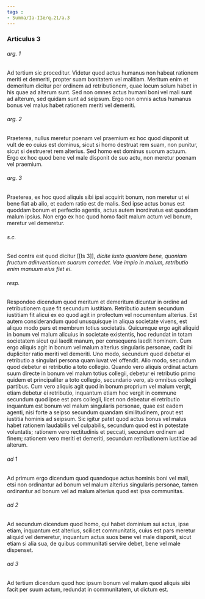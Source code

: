 ```yaml
---
tags : 
- Summa/Ia-IIæ/q.21/a.3
---
```


### Articulus 3

###### arg. 1
Ad tertium sic proceditur. Videtur quod actus humanus non habeat rationem meriti et demeriti, propter suam bonitatem vel malitiam. Meritum enim et demeritum dicitur per ordinem ad retributionem, quae locum solum habet in his quae ad alterum sunt. Sed non omnes actus humani boni vel mali sunt ad alterum, sed quidam sunt ad seipsum. Ergo non omnis actus humanus bonus vel malus habet rationem meriti vel demeriti.

###### arg. 2
Praeterea, nullus meretur poenam vel praemium ex hoc quod disponit ut vult de eo cuius est dominus, sicut si homo destruat rem suam, non punitur, sicut si destrueret rem alterius. Sed homo est dominus suorum actuum. Ergo ex hoc quod bene vel male disponit de suo actu, non meretur poenam vel praemium.

###### arg. 3
Praeterea, ex hoc quod aliquis sibi ipsi acquirit bonum, non meretur ut ei bene fiat ab alio, et eadem ratio est de malis. Sed ipse actus bonus est quoddam bonum et perfectio agentis, actus autem inordinatus est quoddam malum ipsius. Non ergo ex hoc quod homo facit malum actum vel bonum, meretur vel demeretur.

###### s.c.
Sed contra est quod dicitur [[Is 3]], *dicite iusto quoniam bene, quoniam fructum adinventionum suarum comedet. Vae impio in malum, retributio enim manuum eius fiet ei*.

###### resp.
Respondeo dicendum quod meritum et demeritum dicuntur in ordine ad retributionem quae fit secundum iustitiam. Retributio autem secundum iustitiam fit alicui ex eo quod agit in profectum vel nocumentum alterius. Est autem considerandum quod unusquisque in aliqua societate vivens, est aliquo modo pars et membrum totius societatis. Quicumque ergo agit aliquid in bonum vel malum alicuius in societate existentis, hoc redundat in totam societatem sicut qui laedit manum, per consequens laedit hominem. Cum ergo aliquis agit in bonum vel malum alterius singularis personae, cadit ibi dupliciter ratio meriti vel demeriti. Uno modo, secundum quod debetur ei retributio a singulari persona quam iuvat vel offendit. Alio modo, secundum quod debetur ei retributio a toto collegio. Quando vero aliquis ordinat actum suum directe in bonum vel malum totius collegii, debetur ei retributio primo quidem et principaliter a toto collegio, secundario vero, ab omnibus collegii partibus. Cum vero aliquis agit quod in bonum proprium vel malum vergit, etiam debetur ei retributio, inquantum etiam hoc vergit in commune secundum quod ipse est pars collegii, licet non debeatur ei retributio inquantum est bonum vel malum singularis personae, quae est eadem agenti, nisi forte a seipso secundum quandam similitudinem, prout est iustitia hominis ad seipsum. Sic igitur patet quod actus bonus vel malus habet rationem laudabilis vel culpabilis, secundum quod est in potestate voluntatis; rationem vero rectitudinis et peccati, secundum ordinem ad finem; rationem vero meriti et demeriti, secundum retributionem iustitiae ad alterum.

###### ad 1
Ad primum ergo dicendum quod quandoque actus hominis boni vel mali, etsi non ordinantur ad bonum vel malum alterius singularis personae, tamen ordinantur ad bonum vel ad malum alterius quod est ipsa communitas.

###### ad 2
Ad secundum dicendum quod homo, qui habet dominium sui actus, ipse etiam, inquantum est alterius, scilicet communitatis, cuius est pars meretur aliquid vel demeretur, inquantum actus suos bene vel male disponit, sicut etiam si alia sua, de quibus communitati servire debet, bene vel male dispenset.

###### ad 3
Ad tertium dicendum quod hoc ipsum bonum vel malum quod aliquis sibi facit per suum actum, redundat in communitatem, ut dictum est.

